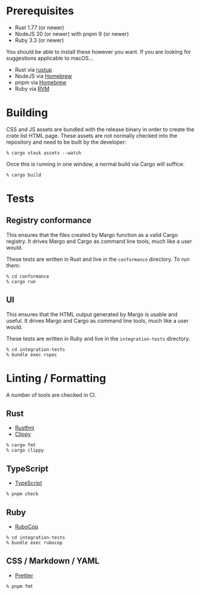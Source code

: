 # Prerequisites

- Rust 1.77 (or newer)
- NodeJS 20 (or newer) with pnpm 9 (or newer)
- Ruby 3.3 (or newer)

You should be able to install these however you want. If you are
looking for suggestions applicable to macOS...

- Rust via [rustup][]
- NodeJS via [Homebrew][]
- pnpm via [Homebrew][]
- Ruby via [RVM][]

[rustup]: https://rustup.rs
[Homebrew]: https://brew.sh
[RVM]: https://rvm.io

# Building

CSS and JS assets are bundled with the release binary in order to
create the crate list HTML page. These assets are not normally checked
into the repository and need to be built by the developer:

```
% cargo xtask assets --watch
```

Once this is running in one window, a normal build via Cargo will suffice:

```
% cargo build
```

# Tests

## Registry conformance

This ensures that the files created by Margo function as a valid Cargo
registry. It drives Margo and Cargo as command line tools, much
like a user would.

These tests are written in Rust and live in the `conformance` directory. To run them:

```
% cd conformance
% cargo run
```

## UI

This ensures that the HTML output generated by Margo is usable and
useful. It drives Margo and Cargo as command line tools, much like a
user would.

These tests are written in Ruby and live in the `integration-tests` directory.

```
% cd integration-tests
% bundle exec rspec
```

# Linting / Formatting

A number of tools are checked in CI.

## Rust

- [Rustfmt][]
- [Clippy][]

```
% cargo fmt
% cargo clippy
```

[Rustfmt]: https://github.com/rust-lang/rustfmt
[Clippy]: https://doc.rust-lang.org/clippy/

## TypeScript

- [TypeScript][]

```
% pnpm check
```

[TypeScript]: https://www.typescriptlang.org

## Ruby

- [RuboCop][]

```
% cd integration-tests
% bundle exec rubocop
```

[RuboCop]: https://github.com/rubocop/rubocop

## CSS / Markdown / YAML

- [Prettier][]

```
% pnpm fmt
```

[prettier]: https://prettier.io
